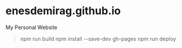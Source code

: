# enesdemirag.github.io
My Personal Website

> npm run build
> npm install --save-dev gh-pages
> npm run deploy